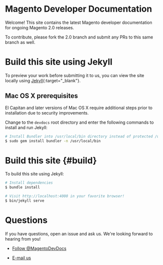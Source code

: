 # Magento Developer Documentation

Welcome! This site contains the latest Magento developer documentation for ongoing Magento 2.0 releases.

To contribute, please fork the 2.0 branch and submit any PRs to this same branch as well.

# Build this site using Jekyll
To preview your work before submitting it to us, you can view the site locally using [Jekyll](https://jekyllrb.com){:target="_blank"}.


## Mac OS X prerequisites

El Capitan and later versions of Mac OS X require additional steps prior to installation due to security improvements.

Change to the `devdocs` root directory and enter the following commands to install and run Jekyll:

```bash
# Install Bundler into /usr/local/bin directory instead of protected /usr/bin
$ sudo gem install bundler -n /usr/local/bin
```

# Build this site {#build}

To build this site using Jekyll:

```bash
# Install dependencies
$ bundle install

# Visit http://localhost:4000 in your favorite browser!
$ bin/jekyll serve
```

# Questions
If you have questions, open an issue and ask us. We're looking forward to hearing from you!

*	<a href="https://twitter.com/MagentoDevDocs" class="twitter-follow-button" data-show-count="false">Follow @MagentoDevDocs</a>

*	<a href="mailto:DL-Magento-Doc-Feedback@magento.com">E-mail us</a>

